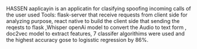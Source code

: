 HASSEN aaplicayin is an applicatin for clasifying spoofing incoming calls of the user 
used Tools:
flask-server that receive requests from client side for analyzing purpose, react native to build the client side that sending the reqests to flask ,Whisper openAi model to convert the Audio to text form , doc2vec model to extract features, 7 classifer algorithims were used and the highest accuracy gose to logisstic regression by 86%. 
